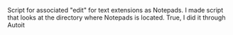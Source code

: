 Script for associated "edit" for text extensions as Notepads. I made script that looks at the directory where Notepads is located. True, I did it through Autoit
